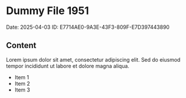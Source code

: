 # Dummy File 1951

Date: 2025-04-03
ID: E7714AE0-9A3E-43F3-809F-E7D397443890

## Content

Lorem ipsum dolor sit amet, consectetur adipiscing elit.
Sed do eiusmod tempor incididunt ut labore et dolore magna aliqua.

* Item 1
* Item 2
* Item 3

